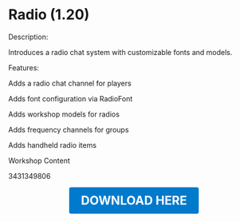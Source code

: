 # Radio (1.20)

Description:

Introduces a radio chat system with customizable fonts and models.

Features:

Adds a radio chat channel for players

Adds font configuration via RadioFont

Adds workshop models for radios

Adds frequency channels for groups

Adds handheld radio items

Workshop Content

3431349806

<p align="center"><a href="https://github.com/LiliaFramework/Modules/raw/refs/heads/gh-pages/radio.zip" style="display:inline-block;padding:12px 24px;font-size:1.5rem;font-weight:bold;text-decoration:none;color:#fff;background-color:#007acc;border-radius:4px;">DOWNLOAD HERE</a></p>